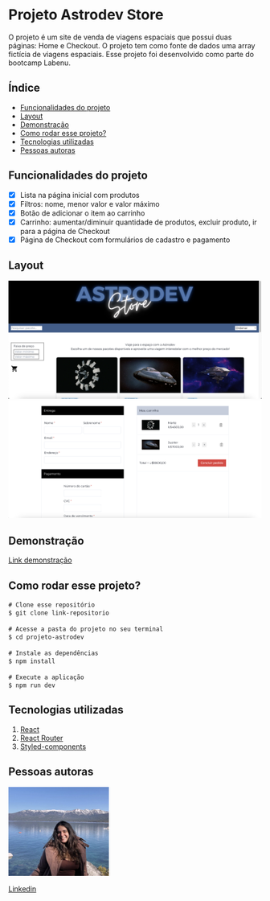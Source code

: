 # **Projeto Astrodev Store**

O projeto é um site de venda de viagens espaciais que possui duas páginas: Home e Checkout. O projeto tem como fonte de dados uma array fictícia de viagens espaciais. Esse projeto foi desenvolvido como parte do bootcamp Labenu.

## **Índice**
- <a href="#funcionalidades-do-projeto">Funcionalidades do projeto</a>
- <a href="#layout">Layout</a>
- <a href="#demonstração">Demonstração</a>
- <a href="#como-rodar-esse-projeto">Como rodar esse projeto?</a>
- <a href="#tecnologias-utilizadas">Tecnologias utilizadas</a>
- <a href="#pessoas-autoras">Pessoas autoras</a>

## **Funcionalidades do projeto**
- [x] Lista na página inicial com produtos
- [x] Filtros: nome, menor valor e valor máximo
- [x] Botão de adicionar o item ao carrinho
- [x] Carrinho: aumentar/diminuir quantidade de produtos, excluir produto, ir para a página de Checkout
- [x] Página de Checkout com formulários de cadastro e pagamento

## **Layout**
![tela-inicial](./src/assets/homepage.png)
![tela-checkout](./src/assets/checkout.png)

## **Demonstração**
[Link demonstração](https://astrodev-store.surge.sh/)

## **Como rodar esse projeto?**

```
# Clone esse repositório
$ git clone link-repositorio

# Acesse a pasta do projeto no seu terminal
$ cd projeto-astrodev

# Instale as dependências
$ npm install 

# Execute a aplicação
$ npm run dev

```

## **Tecnologias utilizadas**

1. [React](https://pt-br.reactjs.org/)
2. [React Router](https://reactrouter.com/)
3. [Styled-components](https://styled-components.com/)


## **Pessoas autoras**

<img style="width:200px" src="./src/assets/photo-readme.png" alt="imagem de desenvolvedora">

[Linkedin](https://www.linkedin.com/in/mariaconstance/)

